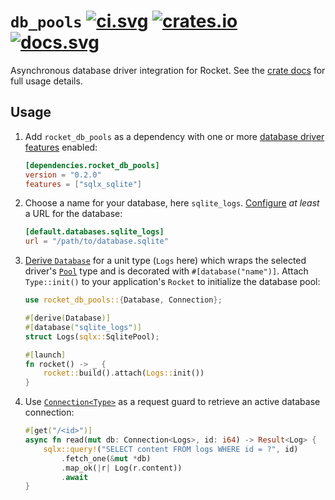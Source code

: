 # `db_pools` [![ci.svg]][ci] [![crates.io]][crate] [![docs.svg]][crate docs]

[crates.io]: https://img.shields.io/crates/v/rocket_db_pools.svg
[crate]: https://crates.io/crates/rocket_db_pools
[docs.svg]: https://img.shields.io/badge/web-master-red.svg?style=flat&label=docs&colorB=d33847
[crate docs]: https://api.rocket.rs/master/rocket_db_pools
[ci.svg]: https://github.com/rwf2/Rocket/workflows/CI/badge.svg
[ci]: https://github.com/rwf2/Rocket/actions

Asynchronous database driver integration for Rocket. See the [crate docs] for
full usage details.

## Usage

1. Add `rocket_db_pools` as a dependency with one or more [database driver
   features] enabled:

   ```toml
   [dependencies.rocket_db_pools]
   version = "0.2.0"
   features = ["sqlx_sqlite"]
   ```

2. Choose a name for your database, here `sqlite_logs`. [Configure] _at least_ a
   URL for the database:

   ```toml
   [default.databases.sqlite_logs]
   url = "/path/to/database.sqlite"
   ```

3. [Derive `Database`] for a unit type (`Logs` here) which
   wraps the selected driver's [`Pool`] type and is decorated with
   `#[database("name")]`. Attach `Type::init()` to your application's `Rocket`
   to initialize the database pool:

   ```rust
   use rocket_db_pools::{Database, Connection};

   #[derive(Database)]
   #[database("sqlite_logs")]
   struct Logs(sqlx::SqlitePool);

   #[launch]
   fn rocket() -> _ {
       rocket::build().attach(Logs::init())
   }
   ```

4. Use [`Connection<Type>`] as a request guard to retrieve an
   active database connection:

   ```rust
   #[get("/<id>")]
   async fn read(mut db: Connection<Logs>, id: i64) -> Result<Log> {
       sqlx::query!("SELECT content FROM logs WHERE id = ?", id)
           .fetch_one(&mut *db)
           .map_ok(|r| Log(r.content))
           .await
   }
   ```

[database driver features]: https://api.rocket.rs/master/rocket_db_pools/index.html#supported-drivers
[`Pool`]: https://api.rocket.rs/master/rocket_db_pools/index.html#supported-drivers
[Configure]: https://api.rocket.rs/master/rocket_db_pools/index.html#configuration
[Derive `Database`]: https://api.rocket.rs/master/rocket_db_pools/derive.Database.html
[`Connection<Type>`]: https://api.rocket.rs/master/rocket_db_pools/struct.Connection.html
